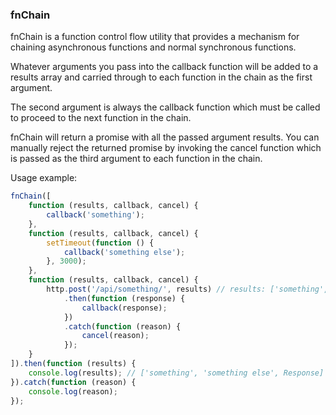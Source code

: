 ### fnChain

fnChain is a function control flow utility that provides a mechanism for chaining asynchronous functions and normal synchronous functions.

Whatever arguments you pass into the callback function will be added to a results array and carried through to each function in the chain as the first argument.

The second argument is always the callback function which must be called to proceed to the next function in the chain.

fnChain will return a promise with all the passed argument results. You can manually reject the returned promise by invoking the cancel function which is passed as the third argument to each function in the chain.

Usage example:

```javascript
fnChain([
    function (results, callback, cancel) {
        callback('something');
    },
    function (results, callback, cancel) {
        setTimeout(function () {
            callback('something else');
        }, 3000);
    },
    function (results, callback, cancel) {
        http.post('/api/something/', results) // results: ['something', 'something else']
            .then(function (response) {
                callback(response);
            })
            .catch(function (reason) {
                cancel(reason);
            });
    }
]).then(function (results) {
    console.log(results); // ['something', 'something else', Response]
}).catch(function (reason) {
    console.log(reason);
});
```
